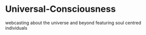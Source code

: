 Universal-Consciousness
=======================

webcasting about the universe and beyond featuring soul centred individuals
